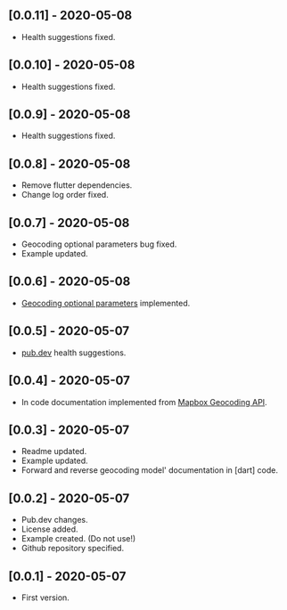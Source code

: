 ## [0.0.11] - 2020-05-08

* Health suggestions fixed.

## [0.0.10] - 2020-05-08

* Health suggestions fixed.

## [0.0.9] - 2020-05-08

* Health suggestions fixed.

## [0.0.8] - 2020-05-08

* Remove flutter dependencies.
* Change log order fixed. 

## [0.0.7] - 2020-05-08

* Geocoding optional parameters bug fixed.
* Example updated.

## [0.0.6] - 2020-05-08

* [Geocoding optional parameters](https://docs.mapbox.com/api/search/#geocoding) implemented.

## [0.0.5] - 2020-05-07

* [pub.dev](https://pub.dev/) health suggestions.

## [0.0.4] - 2020-05-07

* In code documentation implemented from [Mapbox Geocoding API](https://docs.mapbox.com/api/search/#geocoding).

## [0.0.3] - 2020-05-07

* Readme updated.
* Example updated.
* Forward and reverse geocoding model' documentation in [dart] code.

## [0.0.2] - 2020-05-07

* Pub.dev changes.
* License added.
* Example created. (Do not use!)
* Github repository specified.

## [0.0.1] - 2020-05-07

* First version.